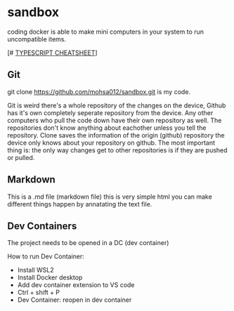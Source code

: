 # sandbox
coding
docker is able to make mini computers in your system to run uncompatible items.

[# [TYPESCRIPT CHEATSHEET](https://learnxinyminutes.com/typescript/)]

## Git
git clone https://github.com/mohsa012/sandbox.git is my code.

Git is weird there's a whole repository of the changes on the device, Github has it's own completely seperate repository from the device. Any other computers who pull the code down have their own repository as well. The repositories don't know anything about eachother unless you tell the repository. Clone saves the information of the origin (github) repository the device only knows about your repository on github.
The most important thing is: the only way changes get to other repositories is if they are pushed or pulled.

## Markdown
This is a .md file (markdown file) this is very simple html you can make different things happen by annatating the text file.

## Dev Containers
The project needs to be opened in a DC (dev container) 

How to run Dev Container:
- Install WSL2
- Install Docker desktop
- Add dev container extension to VS code
- Ctrl + shift + P
- Dev Container: reopen in dev container
